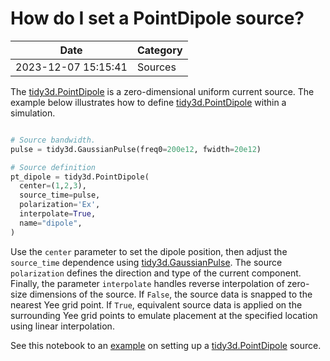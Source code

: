 # How do I set a PointDipole source?

| Date       | Category    |
|------------|-------------|
| 2023-12-07 15:15:41 | Sources |


The [tidy3d.PointDipole](https://docs.flexcompute.com/projects/tidy3d/en/latest/_autosummary/tidy3d.PointDipole.html) is a zero-dimensional uniform current source. The example below illustrates how to define [tidy3d.PointDipole](https://docs.flexcompute.com/projects/tidy3d/en/latest/_autosummary/tidy3d.PointDipole.html) within a simulation.



```python

# Source bandwidth.
pulse = tidy3d.GaussianPulse(freq0=200e12, fwidth=20e12)

# Source definition
pt_dipole = tidy3d.PointDipole(
  center=(1,2,3),
  source_time=pulse,
  polarization='Ex',
  interpolate=True,
  name="dipole",
)

```



Use the `center` parameter to set the dipole position, then adjust the `source_time` dependence using [tidy3d.GaussianPulse](https://docs.flexcompute.com/projects/tidy3d/en/latest/_autosummary/tidy3d.GaussianPulse.html). The source `polarization` defines the direction and type of the current component. Finally, the parameter `interpolate` handles reverse interpolation of zero-size dimensions of the source. If `False`, the source data is snapped to the nearest Yee grid point. If `True`, equivalent source data is applied on the surrounding Yee grid points to emulate placement at the specified location using linear interpolation.

See this notebook to an [example](https://www.flexcompute.com/tidy3d/examples/notebooks/BullseyeCavityPSO/) on setting up a [tidy3d.PointDipole](https://docs.flexcompute.com/projects/tidy3d/en/latest/_autosummary/tidy3d.PointDipole.html) source.